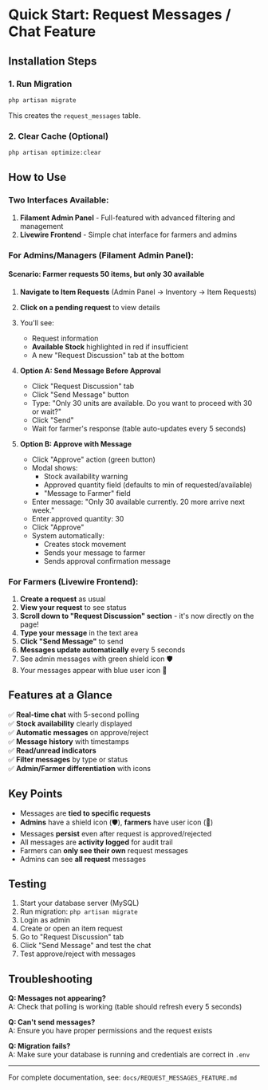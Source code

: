 # Quick Start: Request Messages / Chat Feature

## Installation Steps

### 1. Run Migration
```bash
php artisan migrate
```
This creates the `request_messages` table.

### 2. Clear Cache (Optional)
```bash
php artisan optimize:clear
```

## How to Use

### Two Interfaces Available:

1. **Filament Admin Panel** - Full-featured with advanced filtering and management
2. **Livewire Frontend** - Simple chat interface for farmers and admins

### For Admins/Managers (Filament Admin Panel):

#### Scenario: Farmer requests 50 items, but only 30 available

1. **Navigate to Item Requests** (Admin Panel → Inventory → Item Requests)
2. **Click on a pending request** to view details
3. You'll see:
   - Request information
   - **Available Stock** highlighted in red if insufficient
   - A new "Request Discussion" tab at the bottom

4. **Option A: Send Message Before Approval**
   - Click "Request Discussion" tab
   - Click "Send Message" button
   - Type: "Only 30 units are available. Do you want to proceed with 30 or wait?"
   - Click "Send"
   - Wait for farmer's response (table auto-updates every 5 seconds)

5. **Option B: Approve with Message**
   - Click "Approve" action (green button)
   - Modal shows:
     - Stock availability warning
     - Approved quantity field (defaults to min of requested/available)
     - "Message to Farmer" field
   - Enter message: "Only 30 available currently. 20 more arrive next week."
   - Enter approved quantity: 30
   - Click "Approve"
   - System automatically:
     - Creates stock movement
     - Sends your message to farmer
     - Sends approval confirmation message

### For Farmers (Livewire Frontend):

1. **Create a request** as usual
2. **View your request** to see status
3. **Scroll down to "Request Discussion" section** - it's now directly on the page!
4. **Type your message** in the text area
5. **Click "Send Message"** to send
6. **Messages update automatically** every 5 seconds
7. See admin messages with green shield icon 🛡️
8. Your messages appear with blue user icon 👤

## Features at a Glance

✅ **Real-time chat** with 5-second polling  
✅ **Stock availability** clearly displayed  
✅ **Automatic messages** on approve/reject  
✅ **Message history** with timestamps  
✅ **Read/unread indicators**  
✅ **Filter messages** by type or status  
✅ **Admin/Farmer differentiation** with icons  

## Key Points

- Messages are **tied to specific requests**
- **Admins** have a shield icon (🛡️), **farmers** have user icon (👤)
- Messages **persist** even after request is approved/rejected
- All messages are **activity logged** for audit trail
- Farmers can **only see their own** request messages
- Admins can see **all request** messages

## Testing

1. Start your database server (MySQL)
2. Run migration: `php artisan migrate`
3. Login as admin
4. Create or open an item request
5. Go to "Request Discussion" tab
6. Click "Send Message" and test the chat
7. Test approve/reject with messages

## Troubleshooting

**Q: Messages not appearing?**  
A: Check that polling is working (table should refresh every 5 seconds)

**Q: Can't send messages?**  
A: Ensure you have proper permissions and the request exists

**Q: Migration fails?**  
A: Make sure your database is running and credentials are correct in `.env`

---

For complete documentation, see: `docs/REQUEST_MESSAGES_FEATURE.md`

